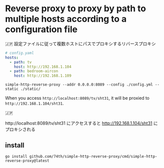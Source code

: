 # Reverse proxy to proxy by path to multiple hosts according to a configuration file

🇯🇵 設定ファイルに従って複数ホストにパスでプロキシするリバースプロキシ

```yaml
# config.yaml
hosts:
  - path: tv
    host: http://192.168.1.104
  - path: bedroom-aircon
    host: http://192.168.1.109
```

```
simple-http-reverse-proxy --addr 0.0.0.0:8089 --config ./config.yml --static ./static/
```

When you access `http://localhost:8089/tv/sht31`, it will be proxied to `http://192.168.1.104/sht31`.

🇯🇵

http://localhost:8089/tv/sht31 にアクセスすると http://192.168.1.104/sht31 にプロキシされる

## install

```
go install github.com/74th/simple-http-reverse-proxy/cmd/simple-http-reverse-proxy@latest
```
